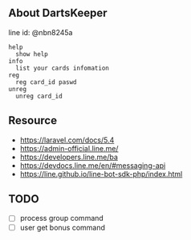 ## About DartsKeeper
line id: @nbn8245a
```
help
  show help
info
  list your cards infomation
reg
  reg card_id paswd
unreg
  unreg card_id
```

## Resource
- https://laravel.com/docs/5.4
- https://admin-official.line.me/
- https://developers.line.me/ba
- https://devdocs.line.me/en/#messaging-api
- https://line.github.io/line-bot-sdk-php/index.html

## TODO
- [ ] process group command
- [ ] user get bonus command
